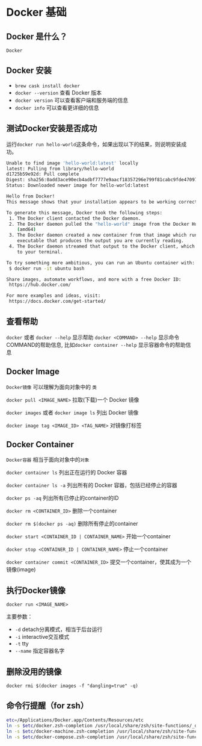 # Docker 基础

## Docker 是什么？

`Docker`

## Docker 安装

- `brew cask install docker`
- `docker --version` 查看 Docker 版本
- `docker version` 可以查看客户端和服务端的信息
- `docker info` 可以查看更详细的信息

## 测试Docker安装是否成功

运行`docker run hello-world`这条命令，如果出现以下的结果，则说明安装成功。

```bash
Unable to find image 'hello-world:latest' locally
latest: Pulling from library/hello-world
d1725b59e92d: Pull complete
Digest: sha256:0add3ace90ecb4adbf7777e9aacf18357296e799f81cabc9fde470971e499788
Status: Downloaded newer image for hello-world:latest

Hello from Docker!
This message shows that your installation appears to be working correctly.

To generate this message, Docker took the following steps:
 1. The Docker client contacted the Docker daemon.
 2. The Docker daemon pulled the "hello-world" image from the Docker Hub.
    (amd64)
 3. The Docker daemon created a new container from that image which runs the
    executable that produces the output you are currently reading.
 4. The Docker daemon streamed that output to the Docker client, which sent it
    to your terminal.

To try something more ambitious, you can run an Ubuntu container with:
 $ docker run -it ubuntu bash

Share images, automate workflows, and more with a free Docker ID:
 https://hub.docker.com/

For more examples and ideas, visit:
 https://docs.docker.com/get-started/
```

## 查看帮助

`docker` 或者 `docker --help` 显示帮助
`docker <COMMAND> --help` 显示命令COMMAND的帮助信息, 比如`docker container --help` 显示容器命令的帮助信息

## Docker Image

`Docker镜像` 可以理解为面向对象中的 `类`

`docker pull <IMAGE_NAME>` 拉取(下载)一个 Docker 镜像

`docker images` 或者 `docker image ls` 列出 Docker 镜像

`docker image tag <IMAGE_ID> <TAG_NAME>` 对镜像打标签

## Docker Container

`Docker容器` 相当于面向对象中的`对象`

`docker container ls` 列出正在运行的 Docker 容器

`docker container ls -a` 列出所有的 Docker 容器，包括已经停止的容器

`docker ps -aq` 列出所有已停止的container的ID

`docker rm <CONTAINER_ID>` 删除一个container

`docker rm $(docker ps -aq)` 删除所有停止的container

`docker start <CONTAINER_ID | CONTAINER_NAME>` 开始一个container

`docker stop <CONTAINER_ID | CONTAINER_NAME>` 停止一个container

`docker container commit <CONTAINER_ID>` 提交一个container，使其成为一个镜像(image)

## 执行Docker镜像

`docker run <IMAGE_NAME>`

主要参数：

- `-d` detach分离模式，相当于后台运行
- `-i` interactive交互模式
- `-t` tty
- `--name` 指定容器名字

## 删除没用的镜像

`docker rmi $(docker images -f "dangling=true" -q)`

## 命令行提醒（for zsh）

```bash
etc=/Applications/Docker.app/Contents/Resources/etc
ln -s $etc/docker.zsh-completion /usr/local/share/zsh/site-functions/_docker
ln -s $etc/docker-machine.zsh-completion /usr/local/share/zsh/site-functions/_docker-machine
ln -s $etc/docker-compose.zsh-completion /usr/local/share/zsh/site-functions/_docker-compose
```
